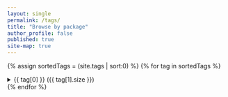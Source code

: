 ```yaml
---
layout: single
permalink: /tags/
title: "Browse by package"
author_profile: false
published: true
site-map: true
---
```


{% assign sortedTags = (site.tags | sort:0) %}
{% for tag in sortedTags %}
  <details id="tag-{{ tag[0] }}">
    <summary>
      <a name="{{ tag[0] }}">{{ tag[0] }} <span>({{ tag[1].size }})</span></a>
    </summary>
    <ul>
      {% for post in tag[1] %}
        <li><a href="{{ post.url }}">{{ post.title }}</a> — {{ post.date | date_to_string }}</li>
      {% endfor %}
    </ul>         
  </details>
{% endfor %}
